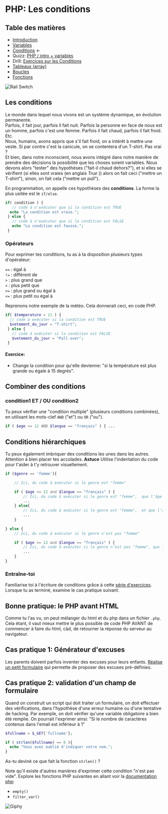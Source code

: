 # PHP: Les conditions

## Table des matières

- [Introduction](php-introduction.md)  
- [Variables](php-variables.md)  
- [Conditions](php-conditions.md)  ←  
- Quizz: [PHP / intro + variables](../../Quizz/PHP/php-base-1.md)
- Drill: [Exercices sur les Conditions](php-exercices-conditions.md)
- [Tableaux (array)](php-array.md)
- [Boucles](php-boucles.md) 
- [Fonctions](php-fonctions.md)



![Rail Switch](https://pmcdn.priceminister.com/photo/Aiguillage-train-miniature-1097270594_L.jpg)

## Les conditions

Le monde dans lequel nous vivons est un système dynamique, en évolution permanente.  
Parfois, il fait jour, parfois il fait nuit. Parfois la personne en face de nous est un homme, parfois c'est une femme. Parfois il fait chaud, parfois il fait froid. Etc.  
Nous, humains, avons appris que s'il fait froid, on a intérêt à mettre une veste. Si par contre c'est la canicule, on se contentera d'un T-shirt. Pas vrai ?  
Et bien, dans notre inconscient, nous avons intégré dans notre manière de prendre des décisions la possibilité que les choses soient variables. Nous devons alors "tester" des hypothèses ("fait-il chaud dehors?"), et si elles se vérifient (si elles sont vraies (en anglais _True_ )) alors on fait ceci ("mettre un T-shirt"), sinon, on fait cela ("mettre un pull").  

En programmation, on appelle ces hypothèses des **conditions**. La forme la plus usitée est le `if/else`.

```php
if( condition ) {
   // code à n'exécuter que si la condition est TRUE
  echo "La condition est vraie.";
 } else {
   // code à n'exécuter que si la condition est FALSE
   echo "La condition est fausse.";
 }
```
### Opérateurs

Pour exprimer tes conditions, tu as à ta disposition plusieurs types d'opérateur:

`==` : égal à  
`!=` : différent de  
`>` : plus grand que  
`<` : plus petit que  
`>=` : plus grand ou égal à  
`<=` : plus petit ou égal à  

Reprenons notre exemple de la météo. Cela donnerait ceci, en code PHP.

```php
if( $temperature > 21 ) {
  // code à exécuter si la condition est TRUE
  $vetement_du_jour = "T-shirt";
 } else {
   // code à exécuter si la condition est FALSE
   $vetement_du_jour = "Pull-over";
 }
```

#### Exercice:
- Change la condition pour qu'elle devienne: "si la température est plus grande ou égale à 15 degrés".

## Combiner des conditions

### condition1 ET / OU condition2 
Tu peux vérifier une "condition multiple" (plusieurs conditions combinées), en utilisant les mots-clef `AND` ("et") ou `OR` ("ou").

```php
if ( $age <= 12 AND $langue == "français" ) { ...
```

## Conditions hiérarchiques 
Tu peux également imbriquer des conditions les unes dans les autres. Attention à bien placer tes accolades. 
**Astuce** Utilise l'indentation du code pour t'aider à t'y retrouver visuellement.

```php
if ($genre == 'femme'){

	// Ici, du code à exécuter si le genre est "femme"

	if ( $age <= 12 and $langue == "français" ) {
		// Ici, du code à exécuter si le genre est "femme",  que l'âge est inférieur à 13 et que la langue est "français"
		...
	} else{
		// Ici, du code à exécuter si le genre est "femme",  et que l'âge est supérieur à 13 ou que la langue n'est pas "français"
		...
	}

} else {
	// Ici, du code à exécuter si le genre n'est pas "femme"

	if ( $age <= 12 and $langue == "français" ) {
		// Ici, du code à exécuter si le genre n'est pas "femme", que l'âge est inférieur à 13 et que la langue est "français"
		...
	}
}

```

### Entraîne-toi
Familiarise toi à l'écriture de conditions grâce à cette [série d'exercices](php-exercices-conditions.md).  
Lorsque tu as terminé, examine le cas pratique suivant.

## Bonne pratique: le PHP avant HTML
Comme tu l'as vu, on peut mélanger du html et du php dans un fichier `.php`. Cela étant, il vaut mieux mettre le plus possible de code PHP AVANT de commencer à faire du html, càd, de retourner la réponse du serveur au navigateur.

## Cas pratique 1: Générateur d'excuses
Les parents doivent parfois inventer des excuses pour leurs enfants. [Réalise un petit formulaire](./php-exercice-generateur-excuses.md) qui permette de proposer des excuses pré-définies. 

## Cas pratique 2: validation d'un champ de formulaire

Quand on construit un script qui doit traiter un formulaire, on doit effectuer des vérifications, dans l'hypothèse d'une erreur humaine ou d'une tentative de hacking.
Par exemple, on doit vérifier qu'une variable obligatoire a bien été remplie. On pourrait l'exprimer ainsi: "Si le nombre de caractères contenus dans l'email est inférieur à 1"

```PHP
$fullname = $_GET['fullname'];

if ( strlen($fullname) == 0 ){
  echo "Vous avez oublié d'indiquer votre nom.";
}
```

As-tu deviné ce que fait la fonction `strlen()` ?

Note qu'il existe d'autres manières d'exprimer cette condition "n'est pas vide". Explore les fonctions PHP suivantes en allant voir la [documentation php](http://php.net/manual/fr/index.php):  
- ` empty() `  
- `filter_var()`  

![Giphy](https://media0.giphy.com/media/gpDtMjkONKp7a/giphy.gif)
